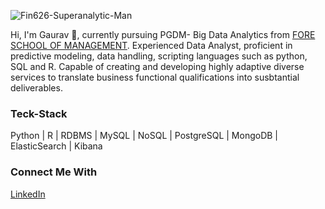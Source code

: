 

![Fin626-Superanalytic-Man](https://user-images.githubusercontent.com/93240943/188201202-e72a1281-6a40-4c0b-81f1-281dc95ada49.jpeg)




Hi, I'm Gaurav 👋, currently pursuing PGDM- Big Data Analytics from [FORE SCHOOL OF MANAGEMENT](https://www.fsm.ac.in). Experienced Data Analyst, proficient in predictive modeling, data handling, scripting languages such as python, SQL and R. Capable of creating and developing highly adaptive diverse services to translate business functional qualifications into susbtantial deliverables.



### Teck-Stack
Python | R | RDBMS | MySQL | NoSQL | PostgreSQL | MongoDB | ElasticSearch | Kibana

### Connect Me With
[LinkedIn](https://www.linkedin.com/in/gauravsharma1407)










